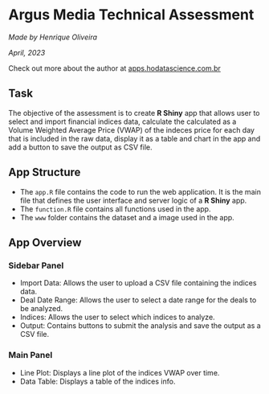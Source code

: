 # Argus Media Technical Assessment

*Made by Henrique Oliveira*

*April, 2023*

Check out more about the author at [apps.hodatascience.com.br](https://apps.hodatascience.com.br/)

## Task
The objective of the assessment is to create **R Shiny** app that allows user to select and import financial indices data, calculate the calculated as a Volume Weighted Average Price (VWAP) of the indeces price for each day that is included in the raw data, display it as a table and chart in the app and add a button to save the output as CSV file.

## App Structure
* The `app.R` file contains the code to run the web application. It is the main file that defines the user interface and server logic of a **R Shiny** app.
* The `function.R` file contains all functions used in the app.
* The `www` folder contains the dataset and a image used in the app.

## App Overview

### Sidebar Panel
* Import Data: Allows the user to upload a CSV file containing the indices data.
* Deal Date Range: Allows the user to select a date range for the deals to be analyzed.
* Indices: Allows the user to select which indices to analyze.
* Output: Contains buttons to submit the analysis and save the output as a CSV file.

### Main Panel
* Line Plot: Displays a line plot of the indices VWAP over time.
* Data Table: Displays a table of the indices info.
